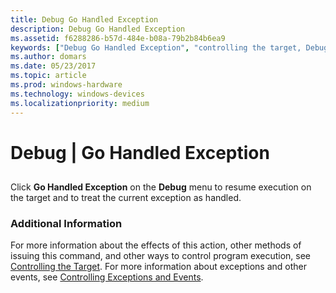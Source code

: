 ```yaml
---
title: Debug Go Handled Exception
description: Debug Go Handled Exception
ms.assetid: f6288286-b57d-484e-b08a-79b2b84b6ea9
keywords: ["Debug Go Handled Exception", "controlling the target, Debug Go Handled Exception", "exceptions, Debug Go Handled Exception"]
ms.author: domars
ms.date: 05/23/2017
ms.topic: article
ms.prod: windows-hardware
ms.technology: windows-devices
ms.localizationpriority: medium
---
```


# Debug | Go Handled Exception


## <span id="ddk_debug_go_handled_exception_dbg"></span><span id="DDK_DEBUG_GO_HANDLED_EXCEPTION_DBG"></span>


Click **Go Handled Exception** on the **Debug** menu to resume execution on the target and to treat the current exception as handled.

### <span id="additional_information"></span><span id="ADDITIONAL_INFORMATION"></span>Additional Information

For more information about the effects of this action, other methods of issuing this command, and other ways to control program execution, see [Controlling the Target](controlling-the-target.md). For more information about exceptions and other events, see [Controlling Exceptions and Events](controlling-exceptions-and-events.md).

 

 





